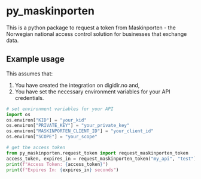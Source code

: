 # py_maskinporten

This is a python package to request a token from Maskinporten - the Norwegian 
national access control solution for businesses that exchange data.

## Example usage

This assumes that: 
1. You have created the integration on digidir.no and,
2. You have set the necessary environment variables for your API credentials.

```python
# set environment variables for your API    
import os
os.environ["KID"] = "your_kid"
os.environ["PRIVATE_KEY"] = "your_private_key"
os.environ["MASKINPORTEN_CLIENT_ID"] = "your_client_id"
os.environ["SCOPE"] = "your_scope"

# get the access token
from py_maskinporten.request_token import request_maskinporten_token
access_token, expires_in = request_maskinporten_token("my_api", "test")
print(f"Access Token: {access_token}")
print(f"Expires In: {expires_in} seconds")
```